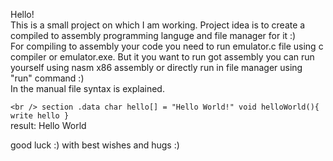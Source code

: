 Hello! <br />
This is a small project on which I am working. Project idea is to create a compiled to assembly programming languge and file manager for it :) <br />
For compiling to assembly your code you need to run emulator.c file using c compiler or emulator.exe. But it you want to run got assembly you can run yourself using nasm x86 assembly or directly run in file manager using "run" command :)<br />
In the manual file syntax is explained. <br />

`` <br />
section .data
char hello[] = "Hello World!"
void helloWorld(){
write hello
}
`` <br />
result: Hello World <br />

good luck :) with best wishes and hugs :) 
